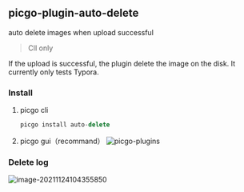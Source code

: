 ## picgo-plugin-auto-delete

auto delete images when upload successful
> ClI only

If the upload is successful, the plugin delete the image on the disk. It currently only tests Typora.

### Install
1. picgo cli
     ```javascript
     picgo install auto-delete
     ```
2.   picgo gui（recommand）
     ![picgo-plugins](https://cdn.jsdelivr.net/gh/MiracleDx/images_repo@main/picgo-plugins.png)

### Delete log
![image-20211124104355850](https://cdn.jsdelivr.net/gh/MiracleDx/images_repo@main/image-20211124104355850.png)
